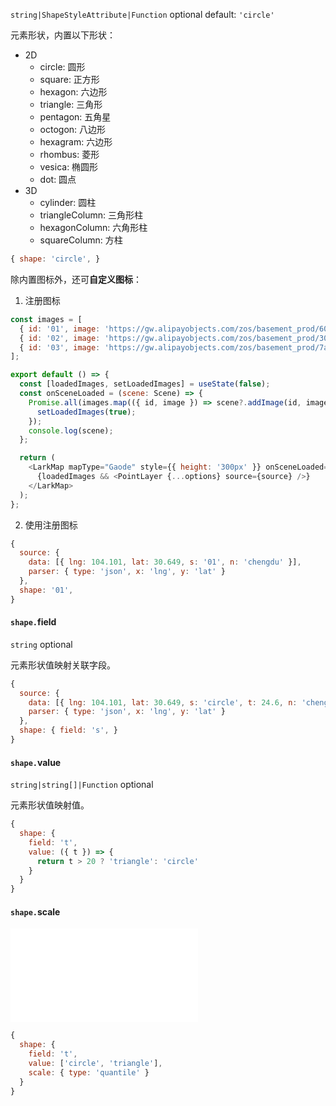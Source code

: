 `string|ShapeStyleAttribute|Function` optional default: `'circle'`

元素形状，内置以下形状：

- 2D
  - circle: 圆形
  - square: 正方形
  - hexagon: 六边形
  - triangle: 三角形
  - pentagon: 五角星
  - octogon: 八边形
  - hexagram: 六边形
  - rhombus: 菱形
  - vesica: 椭圆形
  - dot: 圆点
- 3D
  - cylinder: 圆柱
  - triangleColumn: 三角形柱
  - hexagonColumn: 六角形柱
  - squareColumn: 方柱

```js
{ shape: 'circle', }
```

除内置图标外，还可**自定义图标**：

1. 注册图标

```js
const images = [
  { id: '01', image: 'https://gw.alipayobjects.com/zos/basement_prod/604b5e7f-309e-40db-b95b-4fac746c5153.svg' },
  { id: '02', image: 'https://gw.alipayobjects.com/zos/basement_prod/30580bc9-506f-4438-8c1a-744e082054ec.svg' },
  { id: '03', image: 'https://gw.alipayobjects.com/zos/basement_prod/7aa1f460-9f9f-499f-afdf-13424aa26bbf.svg' },
];

export default () => {
  const [loadedImages, setLoadedImages] = useState(false);
  const onSceneLoaded = (scene: Scene) => {
    Promise.all(images.map(({ id, image }) => scene?.addImage(id, image))).then(() => {
      setLoadedImages(true);
    });
    console.log(scene);
  };

  return (
    <LarkMap mapType="Gaode" style={{ height: '300px' }} onSceneLoaded={onSceneLoaded}>
      {loadedImages && <PointLayer {...options} source={source} />}
    </LarkMap>
  );
};
```

2. 使用注册图标

```js
{
  source: {
    data: [{ lng: 104.101, lat: 30.649, s: '01', n: 'chengdu' }],
    parser: { type: 'json', x: 'lng', y: 'lat' }
  },
  shape: '01',
}
```

#### `shape.`field

`string` optional

元素形状值映射关联字段。

```js
{
  source: {
    data: [{ lng: 104.101, lat: 30.649, s: 'circle', t: 24.6, n: 'chengdu' }],
    parser: { type: 'json', x: 'lng', y: 'lat' }
  },
  shape: { field: 's', }
}
```

#### `shape.`value

`string|string[]|Function` optional

元素形状值映射值。

```js
{
  shape: {
    field: 't',
    value: ({ t }) => {
      return t > 20 ? 'triangle': 'circle'
    }
  }
}
```

#### `shape.`scale

<embed src="../attribute/scale.md"></embed>

```js
{
  shape: {
    field: 't',
    value: ['circle', 'triangle'],
    scale: { type: 'quantile' }
  }
}
```
